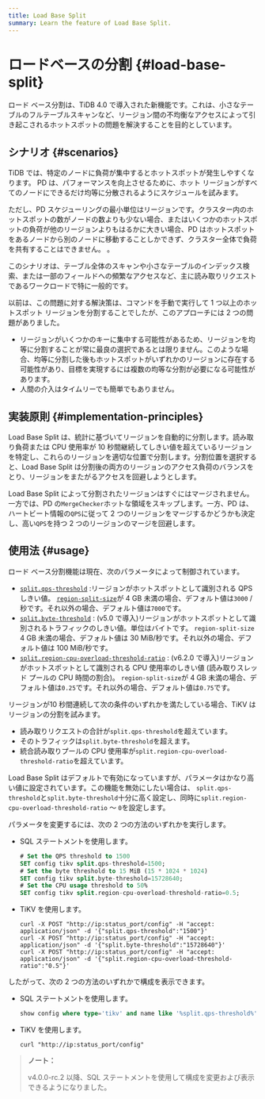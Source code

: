 ```yaml
---
title: Load Base Split
summary: Learn the feature of Load Base Split.
---
```


# ロードベースの分割 {#load-base-split}

ロード ベース分割は、TiDB 4.0 で導入された新機能です。これは、小さなテーブルのフルテーブルスキャンなど、リージョン間の不均衡なアクセスによって引き起こされるホットスポットの問題を解決することを目的としています。

## シナリオ {#scenarios}

TiDB では、特定のノードに負荷が集中するとホットスポットが発生しやすくなります。 PD は、パフォーマンスを向上させるために、ホット リージョンがすべてのノードにできるだけ均等に分散されるようにスケジュールを試みます。

ただし、PD スケジューリングの最小単位はリージョンです。クラスター内のホットスポットの数がノードの数よりも少ない場合、またはいくつかのホットスポットの負荷が他のリージョンよりもはるかに大きい場合、PD はホットスポットをあるノードから別のノードに移動することしかできず、クラスター全体で負荷を共有することはできません。 。

このシナリオは、テーブル全体のスキャンや小さなテーブルのインデックス検索、または一部のフィールドへの頻繁なアクセスなど、主に読み取りリクエストであるワークロードで特に一般的です。

以前は、この問題に対する解決策は、コマンドを手動で実行して 1 つ以上のホットスポット リージョンを分割することでしたが、このアプローチには 2 つの問題がありました。

-   リージョンがいくつかのキーに集中する可能性があるため、リージョンを均等に分割することが常に最良の選択であるとは限りません。このような場合、均等に分割した後もホットスポットがいずれかのリージョンに存在する可能性があり、目標を実現するには複数の均等な分割が必要になる可能性があります。
-   人間の介入はタイムリーでも簡単でもありません。

## 実装原則 {#implementation-principles}

Load Base Split は、統計に基づいてリージョンを自動的に分割します。読み取り負荷または CPU 使用率が 10 秒間継続してしきい値を超えているリージョンを特定し、これらのリージョンを適切な位置で分割します。分割位置を選択すると、Load Base Split は分割後の両方のリージョンのアクセス負荷のバランスをとり、リージョンをまたがるアクセスを回避しようとします。

Load Base Split によって分割されたリージョンはすぐにはマージされません。一方では、PD の`MergeChecker`ホットな領域をスキップします。一方、PD は、ハートビート情報の`QPS`に従って 2 つのリージョンをマージするかどうかも決定し、高い`QPS`を持つ 2 つのリージョンのマージを回避します。

## 使用法 {#usage}

ロード ベース分割機能は現在、次のパラメータによって制御されています。

-   [`split.qps-threshold`](/tikv-configuration-file.md#qps-threshold) :リージョンがホットスポットとして識別される QPS しきい値。 [`region-split-size`](/tikv-configuration-file.md#region-split-size)が 4 GB 未満の場合、デフォルト値は`3000` /秒です。それ以外の場合、デフォルト値は`7000`です。
-   [`split.byte-threshold`](/tikv-configuration-file.md#byte-threshold-new-in-v50) : (v5.0 で導入)リージョンがホットスポットとして識別されるトラフィックのしきい値。単位はバイトです。 `region-split-size` 4 GB 未満の場合、デフォルト値は 30 MiB/秒です。それ以外の場合、デフォルト値は 100 MiB/秒です。
-   [`split.region-cpu-overload-threshold-ratio`](/tikv-configuration-file.md#region-cpu-overload-threshold-ratio-new-in-v620) : (v6.2.0 で導入)リージョンがホットスポットとして識別される CPU 使用率のしきい値 (読み取りスレッド プールの CPU 時間の割合)。 `region-split-size`が 4 GB 未満の場合、デフォルト値は`0.25`です。それ以外の場合、デフォルト値は`0.75`です。

リージョンが10 秒間連続して次の条件のいずれかを満たしている場合、TiKV はリージョンの分割を試みます。

-   読み取りリクエストの合計が`split.qps-threshold`を超えています。
-   そのトラフィックは`split.byte-threshold`を超えます。
-   統合読み取りプールの CPU 使用率が`split.region-cpu-overload-threshold-ratio`を超えています。

Load Base Split はデフォルトで有効になっていますが、パラメータはかなり高い値に設定されています。この機能を無効にしたい場合は、 `split.qps-threshold`と`split.byte-threshold`十分に高く設定し、同時に`split.region-cpu-overload-threshold-ratio` ～ `0`を設定します。

パラメータを変更するには、次の 2 つの方法のいずれかを実行します。

-   SQL ステートメントを使用します。

    ```sql
    # Set the QPS threshold to 1500
    SET config tikv split.qps-threshold=1500;
    # Set the byte threshold to 15 MiB (15 * 1024 * 1024)
    SET config tikv split.byte-threshold=15728640;
    # Set the CPU usage threshold to 50%
    SET config tikv split.region-cpu-overload-threshold-ratio=0.5;
    ```

-   TiKV を使用します。

    
    ```shell
    curl -X POST "http://ip:status_port/config" -H "accept: application/json" -d '{"split.qps-threshold":"1500"}'
    curl -X POST "http://ip:status_port/config" -H "accept: application/json" -d '{"split.byte-threshold":"15728640"}'
    curl -X POST "http://ip:status_port/config" -H "accept: application/json" -d '{"split.region-cpu-overload-threshold-ratio":"0.5"}'
    ```

したがって、次の 2 つの方法のいずれかで構成を表示できます。

-   SQL ステートメントを使用します。

    
    ```sql
    show config where type='tikv' and name like '%split.qps-threshold%';
    ```

-   TiKV を使用します。

    
    ```shell
    curl "http://ip:status_port/config"
    ```

> **ノート：**
>
> v4.0.0-rc.2 以降、SQL ステートメントを使用して構成を変更および表示できるようになりました。
